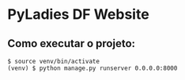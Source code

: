 # PyLadies DF Website

## Como executar o projeto:

``` console
$ source venv/bin/activate
(venv) $ python manage.py runserver 0.0.0.0:8000
```
